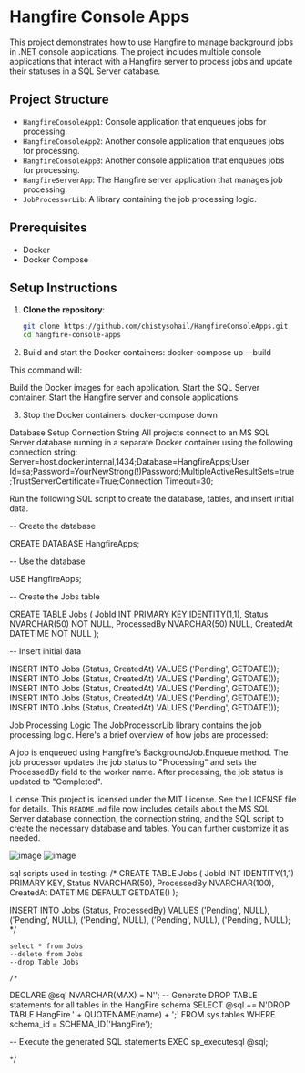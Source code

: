 # Hangfire Console Apps

This project demonstrates how to use Hangfire to manage background jobs in .NET console applications. The project includes multiple console applications that interact with a Hangfire server to process jobs and update their statuses in a SQL Server database.

## Project Structure

- `HangfireConsoleApp1`: Console application that enqueues jobs for processing.
- `HangfireConsoleApp2`: Another console application that enqueues jobs for processing.
- `HangfireConsoleApp3`: Another console application that enqueues jobs for processing.
- `HangfireServerApp`: The Hangfire server application that manages job processing.
- `JobProcessorLib`: A library containing the job processing logic.

## Prerequisites

- Docker
- Docker Compose

## Setup Instructions

1. **Clone the repository**:
   ```bash
   git clone https://github.com/chistysohail/HangfireConsoleApps.git
   cd hangfire-console-apps
   
2. Build and start the Docker containers:
 docker-compose up --build

This command will:

Build the Docker images for each application.
Start the SQL Server container.
Start the Hangfire server and console applications.

3. Stop the Docker containers:
   docker-compose down

Database Setup
Connection String
All projects connect to an MS SQL Server database running in a separate Docker container using the following connection string:
Server=host.docker.internal,1434;Database=HangfireApps;User Id=sa;Password=YourNewStrong(!)Password;MultipleActiveResultSets=true;TrustServerCertificate=True;Connection Timeout=30;

Run the following SQL script to create the database, tables, and insert initial data.

-- Create the database

CREATE DATABASE HangfireApps;

-- Use the database

USE HangfireApps;


-- Create the Jobs table

CREATE TABLE Jobs (
    JobId INT PRIMARY KEY IDENTITY(1,1),
    Status NVARCHAR(50) NOT NULL,
    ProcessedBy NVARCHAR(50) NULL,
    CreatedAt DATETIME NOT NULL
);


-- Insert initial data

INSERT INTO Jobs (Status, CreatedAt) VALUES ('Pending', GETDATE());
INSERT INTO Jobs (Status, CreatedAt) VALUES ('Pending', GETDATE());
INSERT INTO Jobs (Status, CreatedAt) VALUES ('Pending', GETDATE());
INSERT INTO Jobs (Status, CreatedAt) VALUES ('Pending', GETDATE());
INSERT INTO Jobs (Status, CreatedAt) VALUES ('Pending', GETDATE());

Job Processing Logic
The JobProcessorLib library contains the job processing logic. Here's a brief overview of how jobs are processed:

A job is enqueued using Hangfire's BackgroundJob.Enqueue method.
The job processor updates the job status to "Processing" and sets the ProcessedBy field to the worker name.
After processing, the job status is updated to "Completed".

License
This project is licensed under the MIT License. See the LICENSE file for details.
This `README.md` file now includes details about the MS SQL Server database connection, the connection string, and the SQL script to create the necessary database and tables. You can further customize it as needed.

![image](https://github.com/user-attachments/assets/cb39b9e3-c976-4b2b-976d-7af0aa200986)
![image](https://github.com/user-attachments/assets/f206f425-0abc-4d86-beae-446c116f46e0)

sql scripts used in testing:
/*
CREATE TABLE Jobs (
    JobId INT IDENTITY(1,1) PRIMARY KEY,
    Status NVARCHAR(50),
    ProcessedBy NVARCHAR(100),
    CreatedAt DATETIME DEFAULT GETDATE()
);


INSERT INTO Jobs (Status, ProcessedBy)
VALUES 
    ('Pending', NULL),
    ('Pending', NULL),
    ('Pending', NULL),
    ('Pending', NULL),
    ('Pending', NULL);
	*/

	select * from Jobs
	--delete from Jobs
	--drop Table Jobs

	/*

DECLARE @sql NVARCHAR(MAX) = N'';
-- Generate DROP TABLE statements for all tables in the HangFire schema
SELECT @sql += N'DROP TABLE HangFire.' + QUOTENAME(name) + ';'
FROM sys.tables
WHERE schema_id = SCHEMA_ID('HangFire');

-- Execute the generated SQL statements
EXEC sp_executesql @sql;

*/
